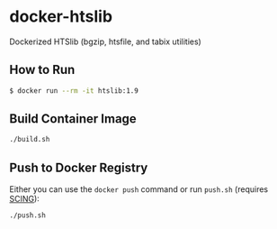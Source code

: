 # docker-htslib

Dockerized HTSlib (bgzip, htsfile, and tabix utilities)

## How to Run

```bash
$ docker run --rm -it htslib:1.9
```

## Build Container Image

```bash
./build.sh
```

## Push to Docker Registry

Either you can use the `docker push` command or run `push.sh` (requires [SCING](https://github.com/hisplan/scing)):

```bash
./push.sh
```
